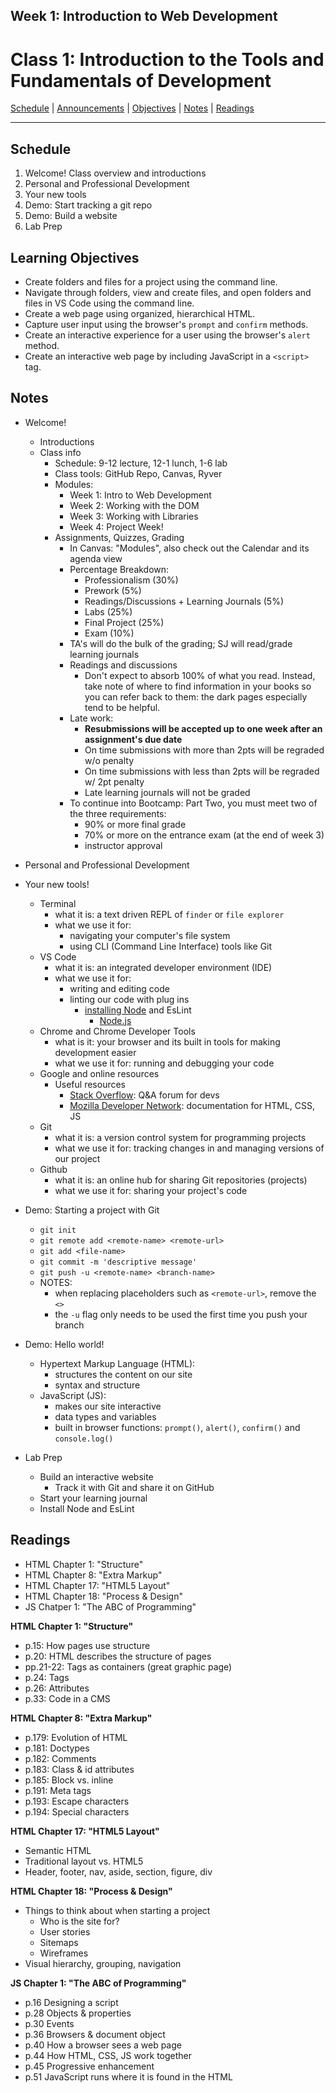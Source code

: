 ## **Week 1: Introduction to Web Development**
# Class 1: Introduction to the Tools and Fundamentals of Development

[Schedule](#schedule) | [Announcements](#announcements) | [Objectives](#learning-objectives) | [Notes](#notes) | [Readings](#readings)

<hr></hr>

## Schedule
1. Welcome! Class overview and introductions
1. Personal and Professional Development
1. Your new tools
1. Demo: Start tracking a git repo
1. Demo: Build a website
1. Lab Prep

## Learning Objectives

- Create folders and files for a project using the command line.
- Navigate through folders, view and create files, and open folders and files in VS Code using the command line.
- Create a web page using organized, hierarchical HTML.
- Capture user input using the browser's `prompt` and `confirm` methods.
- Create an interactive experience for a user using the browser's `alert` method.
- Create an interactive web page by including JavaScript in a `<script>` tag.

## Notes

- Welcome!
  - Introductions
  - Class info
    - Schedule: 9-12 lecture, 12-1 lunch, 1-6 lab
    - Class tools: GitHub Repo, Canvas, Ryver
    - Modules:
      - Week 1: Intro to Web Development
      - Week 2: Working with the DOM
      - Week 3: Working with Libraries
      - Week 4: Project Week!
    - Assignments, Quizzes, Grading
      - In Canvas: "Modules", also check out the Calendar and its agenda view
      - Percentage Breakdown:
        - Professionalism (30%)
        - Prework (5%)
        - Readings/Discussions + Learning Journals (5%)
        - Labs (25%)
        - Final Project (25%)
        - Exam (10%)
      - TA's will do the bulk of the grading; SJ will read/grade learning journals
      - Readings and discussions
        - Don't expect to absorb 100% of what you read. Instead, take note of where to find information in your books so you can refer back to them: the dark pages especially tend to be helpful.
      - Late work:
        - **Resubmissions will be accepted up to one week after an assignment's due date**
        - On time submissions with more than 2pts will be regraded w/o penalty
        - On time submissions with less than 2pts will be regraded w/ 2pt penalty
        - Late learning journals will not be graded
      - To continue into Bootcamp: Part Two, you must meet two of the three requirements:
        - 90% or more final grade
        - 70% or more on the entrance exam (at the end of week 3)
        - instructor approval

- Personal and Professional Development

- Your new tools!
  - Terminal
    - what it is: a text driven REPL of `finder` or `file explorer`
    - what we use it for: 
        - navigating your computer's file system 
        - using CLI (Command Line Interface) tools like Git
  - VS Code
    - what it is: an integrated developer environment (IDE)
    - what we use it for:
        - writing and editing code
        - linting our code with plug ins
            - [installing Node](./install-node.md) and EsLint
                - [Node.js](https://nodejs.org/en/)
  - Chrome and Chrome Developer Tools
    - what is it: your browser and its built in tools for making development easier
    - what we use it for: running and debugging your code
  - Google and online resources
    - Useful resources
        - [Stack Overflow](https://stackoverflow.com/): Q&A forum for devs
        - [Mozilla Developer Network](https://developer.mozilla.org/en-US/docs/Web): documentation for HTML, CSS, JS
  - Git
    - what it is: a version control system for programming projects
    - what we use it for: tracking changes in and managing versions of our project
  - Github
    - what it is: an online hub for sharing Git repositories (projects)
    - what we use it for: sharing your project's code

- Demo: Starting a project with Git
    - `git init`
    - `git remote add <remote-name> <remote-url>`
    - `git add <file-name>` 
    - `git commit -m 'descriptive message'`
    - `git push -u <remote-name> <branch-name>`
    - NOTES:
        - when replacing placeholders such as `<remote-url>`, remove the `<>`
        - the `-u` flag only needs to be used the first time you push your branch

- Demo: Hello world!
  - Hypertext Markup Language (HTML):
    - structures the content on our site
    - syntax and structure
  - JavaScript (JS):
    - makes our site interactive
    - data types and variables
    - built in browser functions: `prompt()`, `alert()`, `confirm()` and `console.log()`

- Lab Prep
  - Build an interactive website
    - Track it with Git and share it on GitHub
  - Start your learning journal
  - Install Node and EsLint

## Readings

- HTML Chapter 1: "Structure"
- HTML Chapter 8: "Extra Markup"
- HTML Chapter 17: "HTML5 Layout"
- HTML Chapter 18: "Process & Design"
- JS Chatper 1: "The ABC of Programming"

**HTML Chapter 1: "Structure"**

- p.15: How pages use structure
- p.20: HTML describes the structure of pages
- pp.21-22: Tags as containers (great graphic page)
- p.24: Tags
- p.26: Attributes
- p.33: Code in a CMS

**HTML Chapter 8: "Extra Markup"**

- p.179: Evolution of HTML
- p.181: Doctypes
- p.182: Comments
- p.183: Class & id attributes
- p.185: Block vs. inline
- p.191: Meta tags
- p.193: Escape characters
- p.194: Special characters

**HTML Chapter 17: "HTML5 Layout"**

- Semantic HTML
- Traditional layout vs. HTML5
- Header, footer, nav, aside, section, figure, div

**HTML Chapter 18: "Process & Design"**

- Things to think about when starting a project
  - Who is the site for?
  - User stories
  - Sitemaps
  - Wireframes
- Visual hierarchy, grouping, navigation

**JS Chapter 1: "The ABC of Programming"**

- p.16 	Designing a script
- p.28 	Objects & properties
- p.30 	Events
- p.36 	Browsers & document object
- p.40 	How a browser sees a web page
- p.44 	How HTML, CSS, JS work together			
- p.45 	Progressive enhancement
- p.51 	JavaScript runs where it is found in the HTML